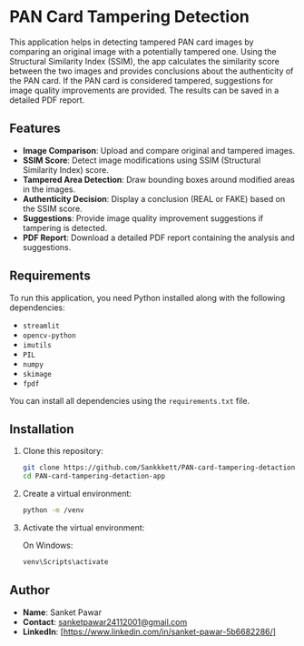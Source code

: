 # PAN Card Tampering Detection

This application helps in detecting tampered PAN card images by comparing an original image with a potentially tampered one. Using the Structural Similarity Index (SSIM), the app calculates the similarity score between the two images and provides conclusions about the authenticity of the PAN card. If the PAN card is considered tampered, suggestions for image quality improvements are provided. The results can be saved in a detailed PDF report.

## Features

- **Image Comparison**: Upload and compare original and tampered images.
- **SSIM Score**: Detect image modifications using SSIM (Structural Similarity Index) score.
- **Tampered Area Detection**: Draw bounding boxes around modified areas in the images.
- **Authenticity Decision**: Display a conclusion (REAL or FAKE) based on the SSIM score.
- **Suggestions**: Provide image quality improvement suggestions if tampering is detected.
- **PDF Report**: Download a detailed PDF report containing the analysis and suggestions.

## Requirements

To run this application, you need Python installed along with the following dependencies:

- `streamlit`
- `opencv-python`
- `imutils`
- `PIL`
- `numpy`
- `skimage`
- `fpdf`

You can install all dependencies using the `requirements.txt` file.

## Installation

1. Clone this repository:

    ```bash
    git clone https://github.com/Sankkkett/PAN-card-tampering-detaction-app.git
    cd PAN-card-tampering-detaction-app
    ```

2. Create a virtual environment:

    ```bash
    python -m /venv 
    ```

3. Activate the virtual environment:
   
   On Windows:
   ```bash
   venv\Scripts\activate

## Author
- **Name**: Sanket Pawar
- **Contact**: [sanketpawar24112001@gmail.com](mailto:sanketpawar24112001@gmail.com)
- **LinkedIn**: [https://www.linkedin.com/in/sanket-pawar-5b6682286/]

